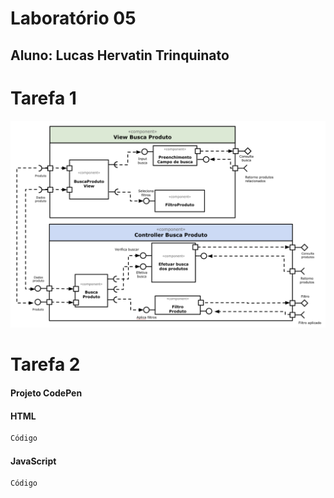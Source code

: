 # Laboratório 05
## Aluno: Lucas Hervatin Trinquinato

# Tarefa 1
![Sub components](https://github.com/lucashtrinquinato/unicamp-inf331/blob/master/lab05/resources/Tarefa%2001.png)

# Tarefa 2
#### Projeto CodePen
#### HTML
```html
Código
```
#### JavaScript
```javascript
Código
```
